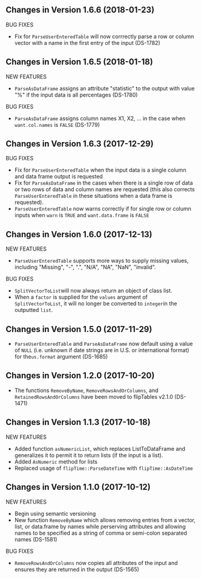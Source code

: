 Changes in Version 1.6.6 (2018-01-23)
--------------------------------------------------------

BUG FIXES

* Fix for `ParseUserEnteredTable` will now corrrectly parse a row or
  column vector with a name in the first entry of the input (DS-1782)

Changes in Version 1.6.5 (2018-01-18)
--------------------------------------------------------

NEW FEATURES

* `ParseAsDataFrame` assigns an attribute "statistic" to the output
  with value "%" if the input data is all percentages (DS-1780)

BUG FIXES

* `ParseAsDataFrame` assigns column names X1, X2, ... in the case
when `want.col.names` is `FALSE` (DS-1779)

Changes in Version 1.6.3 (2017-12-29)
--------------------------------------------------------

BUG FIXES

* Fix for `ParseUserEnteredTable` when the input data is a single
  column and data frame output is requested
* Fix for `ParseAsDataFrame` in the cases when there is a single row
  of data or two rows of data and column names are requested (this
  also corrects `ParseUserEnteredTable` in these situations when a
  data frame is requested).  
* `ParseUserEnteredTable` now warns correctly if for single row or
  column inputs when `warn` is `TRUE` and `want.data.frame` is `FALSE`
  

Changes in Version 1.6.0 (2017-12-13)
--------------------------------------------------------

NEW FEATURES

* `ParseUserEnteredTable` supports more ways to supply missing
  values, including "Missing", "-", ".", "N/A", "NA", "NaN", "invalid".

BUG FIXES

* `SplitVectorToList`will now always return an object of class list.
* When a `factor` is supplied for the `values` argument of
  `SplitVectorToList`, it will no longer be converted to `integer`in
  the outputted `list`.

Changes in Version 1.5.0 (2017-11-29)
--------------------------------------------------------

* `ParseUserEnteredTable` and `ParseAsDataFrame` now default using a 
value of `NULL` (i.e. unknown if date strings are in U.S. or
international format) for the`us.format` argument (DS-1685)

Changes in Version 1.2.0 (2017-10-20)
--------------------------------------------------------

* The functions `RemoveByName`, `RemoveRowsAndOrColumns`,
and `RetainedRowsAndOrColumns` have been moved to 
flipTables v2.1.0 (DS-1471)


Changes in Version 1.1.3 (2017-10-18)
--------------------------------------------------------

NEW FEATURES

* Added function `asNumericList`, which replaces ListToDataFrame and generalizes it
    to permit it to return lists (if the input is a list).
* Added `AsNumeric` method for lists
* Replaced usage of `flipTime::ParseDateTime` with `flipTime::AsDateTime`


Changes in Version 1.1.0 (2017-10-12)
--------------------------------------------------------

NEW FEATURES

* Begin using semantic versioning
* New function `RemoveByName` which allows removing entries from a
  vector, list, or data.frame by names while perserving attributes and allowing names
  to be specified as a string of comma or semi-colon separated names (DS-1581)

BUG FIXES

* `RemoveRowsAndOrColumns` now copies all attributes of the input and
  ensures they are returned in the output (DS-1565)

